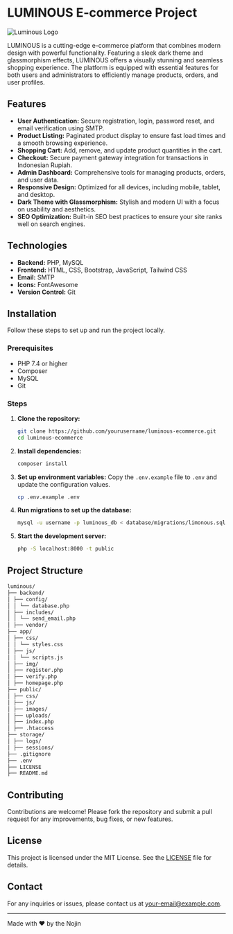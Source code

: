  # LUMINOUS E-commerce Project

![Luminous Logo](https://your-logo-url-here.com/logo.png)

LUMINOUS is a cutting-edge e-commerce platform that combines modern design with powerful functionality. Featuring a sleek dark theme and glassmorphism effects, LUMINOUS offers a visually stunning and seamless shopping experience. The platform is equipped with essential features for both users and administrators to efficiently manage products, orders, and user profiles.

## Features

- **User Authentication:** Secure registration, login, password reset, and email verification using SMTP.
- **Product Listing:** Paginated product display to ensure fast load times and a smooth browsing experience.
- **Shopping Cart:** Add, remove, and update product quantities in the cart.
- **Checkout:** Secure payment gateway integration for transactions in Indonesian Rupiah.
- **Admin Dashboard:** Comprehensive tools for managing products, orders, and user data.
- **Responsive Design:** Optimized for all devices, including mobile, tablet, and desktop.
- **Dark Theme with Glassmorphism:** Stylish and modern UI with a focus on usability and aesthetics.
- **SEO Optimization:** Built-in SEO best practices to ensure your site ranks well on search engines.

## Technologies

- **Backend:** PHP, MySQL
- **Frontend:** HTML, CSS, Bootstrap, JavaScript, Tailwind CSS
- **Email:** SMTP
- **Icons:** FontAwesome
- **Version Control:** Git

## Installation

Follow these steps to set up and run the project locally.

### Prerequisites

- PHP 7.4 or higher
- Composer
- MySQL
- Git

### Steps

1. **Clone the repository:**
    ```sh
    git clone https://github.com/yourusername/luminous-ecommerce.git
    cd luminous-ecommerce
    ```

2. **Install dependencies:**
    ```sh
    composer install
    ```

3. **Set up environment variables:**
    Copy the `.env.example` file to `.env` and update the configuration values.
    ```sh
    cp .env.example .env
    ```

4. **Run migrations to set up the database:**
    ```sh
    mysql -u username -p luminous_db < database/migrations/limonous.sql
    ```

5. **Start the development server:**
    ```sh
    php -S localhost:8000 -t public
    ```

## Project Structure

```sh
luminous/
├── backend/
│ ├── config/
│ │ └── database.php
│ ├── includes/
│ │ └── send_email.php
│ ├── vendor/
├── app/
│ ├── css/
│ │ └── styles.css
│ ├── js/
│ │ └── scripts.js
│ ├── img/
│ ├── register.php
│ ├── verify.php
│ ├── homepage.php
├── public/
│ ├── css/
│ ├── js/
│ ├── images/
│ ├── uploads/
│ ├── index.php
│ ├── .htaccess
├── storage/
│ ├── logs/
│ ├── sessions/
├── .gitignore
├── .env
├── LICENSE
├── README.md
```

## Contributing

Contributions are welcome! Please fork the repository and submit a pull request for any improvements, bug fixes, or new features.

## License

This project is licensed under the MIT License. See the [LICENSE](LICENSE) file for details.

## Contact

For any inquiries or issues, please contact us at [your-email@example.com](mailto:your-email@example.com).

---

Made with ❤️ by the Nojin


